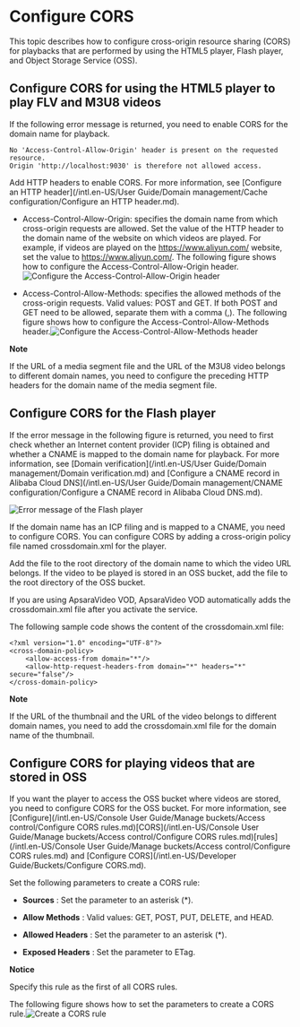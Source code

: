 Configure CORS 
===================================

This topic describes how to configure cross-origin resource sharing (CORS) for playbacks that are performed by using the HTML5 player, Flash player, and Object Storage Service (OSS). 

Configure CORS for using the HTML5 player to play FLV and M3U8 videos 
------------------------------------------------------------------------------------------

If the following error message is returned, you need to enable CORS for the domain name for playback. 

    No 'Access-Control-Allow-Origin' header is present on the requested resource. 
    Origin 'http://localhost:9030' is therefore not allowed access. 



Add HTTP headers to enable CORS. For more information, see [Configure an HTTP header](/intl.en-US/User Guide/Domain management/Cache configuration/Configure an HTTP header.md). 

* Access-Control-Allow-Origin: specifies the domain name from which cross-origin requests are allowed. Set the value of the HTTP header to the domain name of the website on which videos are played. For example, if videos are played on the https://www.aliyun.com/ website, set the value to https://www.aliyun.com/. The following figure shows how to configure the Access-Control-Allow-Origin header.![Configure the Access-Control-Allow-Origin header](https://static-aliyun-doc.oss-accelerate.aliyuncs.com/assets/img/en-US/7132442261/p271224.png)

  




<!-- -->

* Access-Control-Allow-Methods: specifies the allowed methods of the cross-origin requests. Valid values: POST and GET. If both POST and GET need to be allowed, separate them with a comma (,). The following figure shows how to configure the Access-Control-Allow-Methods header.![Configure the Access-Control-Allow-Methods header](https://static-aliyun-doc.oss-accelerate.aliyuncs.com/assets/img/en-US/7132442261/p271225.png)

  



**Note**

If the URL of a media segment file and the URL of the M3U8 video belongs to different domain names, you need to configure the preceding HTTP headers for the domain name of the media segment file.

Configure CORS for the Flash player 
--------------------------------------------------------

If the error message in the following figure is returned, you need to first check whether an Internet content provider (ICP) filing is obtained and whether a CNAME is mapped to the domain name for playback. For more information, see [Domain verification](/intl.en-US/User Guide/Domain management/Domain verification.md) and [Configure a CNAME record in Alibaba Cloud DNS](/intl.en-US/User Guide/Domain management/CNAME configuration/Configure a CNAME record in Alibaba Cloud DNS.md). 

![Error message of the Flash player](https://static-aliyun-doc.oss-accelerate.aliyuncs.com/assets/img/en-US/7132442261/p271226.png)

If the domain name has an ICP filing and is mapped to a CNAME, you need to configure CORS. You can configure CORS by adding a cross-origin policy file named crossdomain.xml for the player. 

Add the file to the root directory of the domain name to which the video URL belongs. If the video to be played is stored in an OSS bucket, add the file to the root directory of the OSS bucket. 

If you are using ApsaraVideo VOD, ApsaraVideo VOD automatically adds the crossdomain.xml file after you activate the service. 

The following sample code shows the content of the crossdomain.xml file: 

    <?xml version="1.0" encoding="UTF-8"?>
    <cross-domain-policy>
        <allow-access-from domain="*"/>
        <allow-http-request-headers-from domain="*" headers="*" secure="false"/>
    </cross-domain-policy>


**Note**

If the URL of the thumbnail and the URL of the video belongs to different domain names, you need to add the crossdomain.xml file for the domain name of the thumbnail.

Configure CORS for playing videos that are stored in OSS 
-----------------------------------------------------------------------------

If you want the player to access the OSS bucket where videos are stored, you need to configure CORS for the OSS bucket. For more information, see [Configure](/intl.en-US/Console User Guide/Manage buckets/Access control/Configure CORS rules.md)[CORS](/intl.en-US/Console User Guide/Manage buckets/Access control/Configure CORS rules.md)[rules](/intl.en-US/Console User Guide/Manage buckets/Access control/Configure CORS rules.md) and [Configure CORS](/intl.en-US/Developer Guide/Buckets/Configure CORS.md). 

Set the following parameters to create a CORS rule: 

* **Sources** : Set the parameter to an asterisk (\*).

  

* **Allow Methods** : Valid values: GET, POST, PUT, DELETE, and HEAD.

  

* **Allowed Headers** : Set the parameter to an asterisk (\*).

  

* **Exposed Headers** : Set the parameter to ETag.

  





**Notice**

Specify this rule as the first of all CORS rules.

The following figure shows how to set the parameters to create a CORS rule.![Create a CORS rule](https://static-aliyun-doc.oss-accelerate.aliyuncs.com/assets/img/en-US/7132442261/p271235.png)
